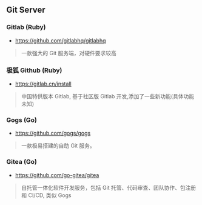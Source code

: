## Git Server

### Gitlab (Ruby)
- https://github.com/gitlabhq/gitlabhq
> 一款强大的 Git 服务端，对硬件要求较高

### 极狐 Github (Ruby)
- https://gitlab.cn/install
> 中国特供版本 Gitlab, 基于社区版 Gitlab 开发,添加了一些新功能(具体功能未知)

### Gogs (Go)
- https://github.com/gogs/gogs
> 一款极易搭建的自助 Git 服务。

### Gitea (Go)
- https://github.com/go-gitea/gitea
> 自托管一体化软件开发服务，包括 Git 托管、代码审查、团队协作、包注册和 CI/CD, 类似 Gogs 


